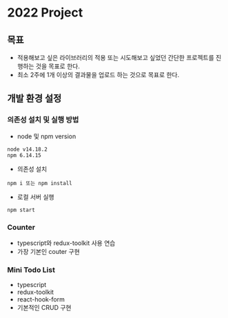 # 2022 Project
## 목표
* 적용해보고 싶은 라이브러리의 적용 또는 시도해보고 싶었던 간단한 프로젝트를 진행하는 것을 목표로 한다.
* 최소 2주에 1개 이상의 결과물을 업로드 하는 것으로 목표로 한다.


## 개발 환경 설정
### 의존성 설치 및 실행 방법
* node 및 npm version
```text
node v14.18.2
npm 6.14.15
```

* 의존성 설치
```text
npm i 또는 npm install
```

* 로컬 서버 실행
```text
npm start
```

### Counter
* typescript와 redux-toolkit 사용 연습
* 가장 기본인 couter 구현

### Mini Todo List
* typescript 
* redux-toolkit
* react-hook-form
* 기본적인 CRUD 구현
